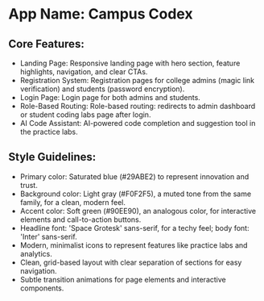 # **App Name**: Campus Codex

## Core Features:

- Landing Page: Responsive landing page with hero section, feature highlights, navigation, and clear CTAs.
- Registration System: Registration pages for college admins (magic link verification) and students (password encryption).
- Login Page: Login page for both admins and students.
- Role-Based Routing: Role-based routing: redirects to admin dashboard or student coding labs page after login.
- AI Code Assistant: AI-powered code completion and suggestion tool in the practice labs.

## Style Guidelines:

- Primary color: Saturated blue (#29ABE2) to represent innovation and trust.
- Background color: Light gray (#F0F2F5), a muted tone from the same family, for a clean, modern feel.
- Accent color: Soft green (#90EE90), an analogous color, for interactive elements and call-to-action buttons.
- Headline font: 'Space Grotesk' sans-serif, for a techy feel; body font: 'Inter' sans-serif.
- Modern, minimalist icons to represent features like practice labs and analytics.
- Clean, grid-based layout with clear separation of sections for easy navigation.
- Subtle transition animations for page elements and interactive components.